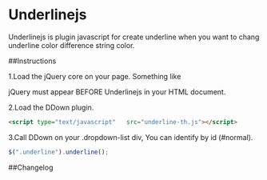 Underlinejs
=======

Underlinejs is plugin javascript for create underline when you want to chang underline color difference string color.

##Instructions

1.Load the jQuery core on your page. Something like 

jQuery must appear BEFORE Underlinejs in your HTML document. 

2.Load the DDown plugin.
```html
<script type="text/javascript"   src="underline-th.js"></script> 
```

3.Call DDown on your .dropdown-list div, You can identify by id (#normal).
```javascript
$(".underline").underline();
```

##Changelog
